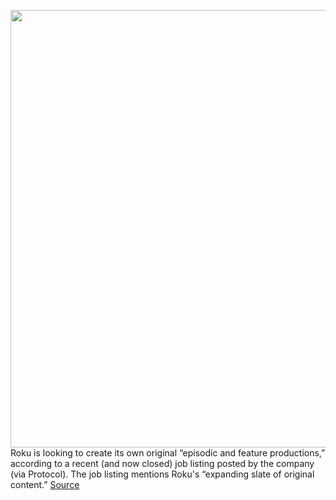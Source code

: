 <img src='https://cdn.vox-cdn.com/thumbor/4RRcJcpRsYZF_Iz3tyLKSXbORN4=/0x0:4552x2764/1200x800/filters:focal(1912x1018:2640x1746)/cdn.vox-cdn.com/uploads/chorus_image/image/68826226/TRC_UK_Home_Screen.0.jpg' width='700px' /><br/>
Roku is looking to create its own original “episodic and feature productions,” according to a recent (and now closed) job listing posted by the company (via Protocol). The job listing mentions Roku's “expanding slate of original content.”
<a href='https://www.theverge.com/2021/2/16/22285819/roku-original-content-job-listing-plan-original-shows-movies'> Source <a/>